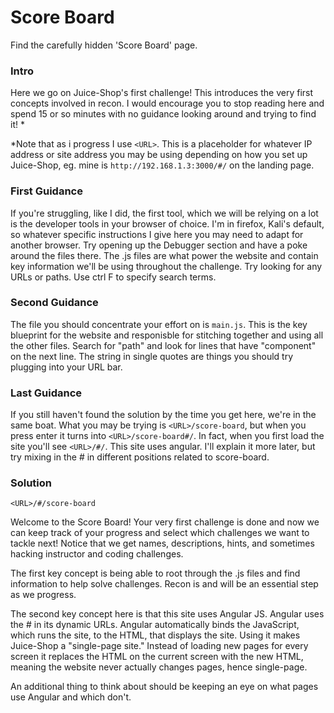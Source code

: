 # Score Board
Find the carefully hidden 'Score Board' page.

### Intro

Here we go on Juice-Shop's first challenge! This introduces the very first concepts involved in recon. I would encourage you to stop reading here and spend 15 or so minutes with no guidance looking around and trying to find it! *

*Note that as i progress I use `<URL>`. This is a placeholder for whatever IP address or site address you may be using depending on how you set up Juice-Shop, eg. mine is `http://192.168.1.3:3000/#/` on the landing page.

### First Guidance
If you're struggling, like I did, the first tool, which we will be relying on a lot is the developer tools in your browser of choice. I'm in firefox, Kali's default, so whatever specific instructions I give here you may need to adapt for another browser. Try opening up the Debugger section and have a poke around the files there. The .js files are what power the website and contain key information we'll be using throughout the challenge. Try looking for any URLs or paths. Use ctrl F to specify search terms.

### Second Guidance
The file you should concentrate your effort on is `main.js`. This is the key blueprint for the website and responisble for stitching together and using all the other files. Search for "path" and look for lines that have "component" on the next line. The string in single quotes are things you should try plugging into your URL bar.

### Last Guidance
If you still haven't found the solution by the time you get here, we're in the same boat. What you may be trying is `<URL>/score-board`, but when you press enter it turns into `<URL>/score-board#/`. In fact, when you first load the site you'll see `<URL>/#/`. This site uses angular. I'll explain it more later, but try mixing in the # in different positions related to score-board.

### Solution
`<URL>/#/score-board`

Welcome to the Score Board! Your very first challenge is done and now we can keep track of your progress and select which challenges we want to tackle next! Notice that we get names, descriptions, hints, and sometimes hacking instructor and coding challenges.

The first key concept is being able to root through the .js files and find information to help solve challenges. Recon is and will be an essential step as we progress.

The second key concept here is that this site uses Angular JS. Angular uses the # in its dynamic URLs. Angular automatically binds the JavaScript, which runs the site, to the HTML, that displays the site. Using it makes Juice-Shop a "single-page site." Instead of loading new pages for every screen it replaces the HTML on the current screen with the new HTML, meaning the website never actually changes pages, hence single-page. 

An additional thing to think about should be keeping an eye on what pages use Angular and which don't.